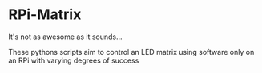 RPi-Matrix
==========
It's not as awesome as it sounds...

These pythons scripts aim to control an LED matrix using software only on an RPi with varying degrees of success
